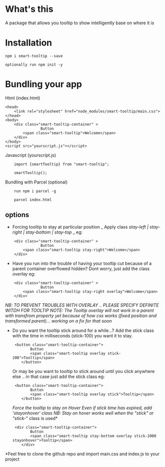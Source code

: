 # What's this
A package that allows you tooltip to show intelligently base on where it is

# Installation

`npm i smart-tooltip --save`

`optionally run npm init -y`

# Bundling your app

Html (index.html)

```
<head>
    <link rel="stylesheet" href="node_modules/smart-tooltip/main.css">
</head>
<body>
    <div class="smart-tooltip-container" > 
                Button 
        <span class="smart-tooltip">Welcome</span>  
    </div>
</body>
<script src="yourscript.js"></script>
```

Javascript (yourscript.js)

```
    import {smartTooltip} from "smart-tooltip";

    smartTooltip();
```

Bundling with Parcel (optional)

```
    run npm i parcel -g

    parcel index.html

```




## options
* Forcing tooltip to stay at particular position 
_ Apply class *stay-left | stay-right | stay-bottom | stay-top* _
eg:
```
    <div class="smart-tooltip-container" > 
                Button 
        <span class="smart-tooltip stay-right">Welcome</span>  
    </div>
```

* Have you run into the trouble of having your tooltip cut because of a parent container overflowed hidden? Dont worry, just add the class _overlay_ eg:
```
    <div class="smart-tooltip-container" > 
                Button 
        <span class="smart-tooltip stay-right overlay">Welcome</span>  
    </div>
```

*NB: TO PREVENT TROUBLES WITH OVERLAY .. PLEASE SPECIFY DEFINITE WITDH FOR TOOLTIP*
_NOTE: The Tooltip overlay will not work in a parent with transfrom property yet because of how css works (fixed position and transformed parent)... working on a fix for that soon_

* Do you want the tooltip stick around for a while...?
    Add the stick class with the time in milliseconds (stick-100) you want it to stay.
    ```
     <button class="smart-tooltip-container">
            Button 
            <span class="smart-tooltip overlay stick-200">Tooltip</span>
        </button>
    ```
    Or may be you want to tooltip to stick around until you click anywhere else .. in that case just add the stick class eg:

    ```
     <button class="smart-tooltip-container">
            Button 
            <span class="smart-tooltip overlay stick">Tooltip</span>
        </button>
    ```

    *Force the tooltip to stay on Hover Even if stick time has expired,
    add 'stayonhover' class
    NB: Stay on hover works well when the "stick" or "stick-*" class is used*

    ```
     <div class="smart-tooltip-container">
            Button 
            <span class="smart-tooltip stay-bottom overlay stick-2000 stayonhover">Tooltip</span>
        </div>
    ```

*Feel free to clone the github repo and import main.css and index.js to your project


<!-- smart-tooltip supports 2 options all of which are optional
* *type * - _hard | soft_ (Defaults to soft) -->